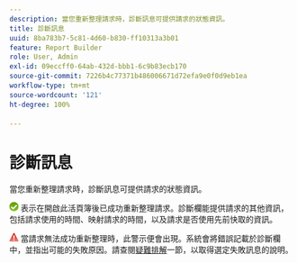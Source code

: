 ```yaml
---
description: 當您重新整理請求時，診斷訊息可提供請求的狀態資訊。
title: 診斷訊息
uuid: 8ba783b7-5c81-4d60-b830-ff10313a3b01
feature: Report Builder
role: User, Admin
exl-id: 09eccff0-64ab-432d-bbb1-6c9b83ecb170
source-git-commit: 7226b4c77371b486006671d72efa9e0f0d9eb1ea
workflow-type: tm+mt
source-wordcount: '121'
ht-degree: 100%

---
```


# 診斷訊息

當您重新整理請求時，診斷訊息可提供請求的狀態資訊。

![icon_notice_success.gif](assets/icon_notice_success.gif) 表示在開啟此活頁簿後已成功重新整理請求。診斷欄能提供請求的其他資訊，包括請求使用的時間、映射請求的時間，以及請求是否使用先前快取的資訊。

![icon_notice_warn.gif](assets/icon_notice_warn.gif) 當請求無法成功重新整理時，此警示便會出現。系統會將錯誤記載於診斷欄中，並指出可能的失敗原因。請查閱[疑難排解](/help/analyze/report-builder/troubleshoot.md)一節，以取得選定失敗訊息的說明。
